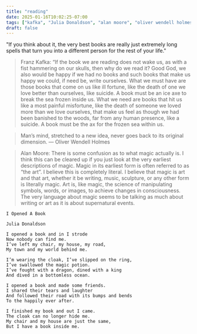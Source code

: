 ```yaml
---
title: "reading"
date: 2025-01-16T10:02:25-07:00
tags: ["kafka", "Julia Donaldson", "alan moore", "oliver wendell holmes"]
draft: false
---
```


"If you think about it, the very best books are really just extremely long spells that turn you into a different person for the rest of your life."  

> Franz Kafka: “If the book we are reading does not wake us, as with a fist hammering on our skulls, then why do we read it? Good God, we also would be happy if we had no books and such books that make us happy we could, if need be, write ourselves. What we must have are those books that come on us like ill fortune, like the death of one we love better than ourselves, like suicide. A book must be an ice axe to break the sea frozen inside us. What we need are books that hit us like a most painful misfortune, like the death of someone we loved more than we love ourselves, that make us feel as though we had been banished to the woods, far from any human presence, like a suicide. A book must be the ax for the frozen sea within us.

> Man’s mind, stretched to a new idea, never goes back to its original dimension. — Oliver Wendell Holmes

> Alan Moore: There is some confusion as to what magic actually is. I think this can be cleared up if you just look at the very earliest descriptions of magic. Magic in its earliest form is often referred to as “the art”. I believe this is completely literal. I believe that magic is art and that art, whether it be writing, music, sculpture, or any other form is literally magic. Art is, like magic, the science of manipulating symbols, words, or images, to achieve changes in consciousness. The very language about magic seems to be talking as much about writing or art as it is about supernatural events.

```
I Opened A Book

Julia Donaldson

I opened a book and in I strode
Now nobody can find me.
I’ve left my chair, my house, my road,
My town and my world behind me.

I’m wearing the cloak, I’ve slipped on the ring,
I’ve swallowed the magic potion.
I’ve fought with a dragon, dined with a king
And dived in a bottomless ocean.

I opened a book and made some friends.
I shared their tears and laughter
And followed their road with its bumps and bends
To the happily ever after.

I finished my book and out I came.
The cloak can no longer hide me.
My chair and my house are just the same,
But I have a book inside me.
```

